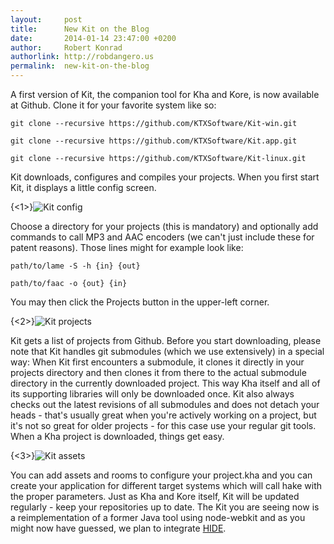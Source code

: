 ```yaml
---
layout:     post
title:      New Kit on the Blog
date:       2014-01-14 23:47:00 +0200
author:     Robert Konrad
authorlink: http://robdangero.us
permalink:  new-kit-on-the-blog
---
```

A first version of Kit, the companion tool for Kha and Kore, is now available at Github. Clone it for your favorite system like so:

`git clone --recursive https://github.com/KTXSoftware/Kit-win.git`

`git clone --recursive https://github.com/KTXSoftware/Kit.app.git`

`git clone --recursive https://github.com/KTXSoftware/Kit-linux.git`

Kit downloads, configures and compiles your projects. When you first start Kit, it displays a little config screen.

{<1>}![Kit config](/content/images/2014/Jan/kit1.png)

Choose a directory for your projects (this is mandatory) and optionally add commands to call MP3 and AAC encoders (we can't just include these for patent reasons). Those lines might for example look like:

`path/to/lame -S -h {in} {out}`

`path/to/faac -o {out} {in}`

You may then click the Projects button in the upper-left corner.

{<2>}![Kit projects](/content/images/2014/Jan/kit2.png)

Kit gets a list of projects from Github. Before you start downloading, please note that Kit handles git submodules (which we use extensively) in a special way: When Kit first encounters a submodule, it clones it directly in your projects directory and then clones it from there to the actual submodule directory in the currently downloaded project. This way Kha itself and all of its supporting libraries will only be downloaded once. Kit also always checks out the latest revisions of all submodules and does not detach your heads - that's usually great when you're actively working on a project, but it's not so great for older projects - for this case use your regular git tools.
When a Kha project is downloaded, things get easy.

{<3>}![Kit assets](/content/images/2014/Jan/kit3.png)

You can add assets and rooms to configure your project.kha and you can create your application for different target systems which will call hake with the proper parameters.
Just as Kha and Kore itself, Kit will be updated regularly - keep your repositories up to date. The Kit you are seeing now is a reimplementation of a former Java tool using node-webkit and as you might now have guessed, we plan to integrate [HIDE](https://github.com/misterpah/hide).
